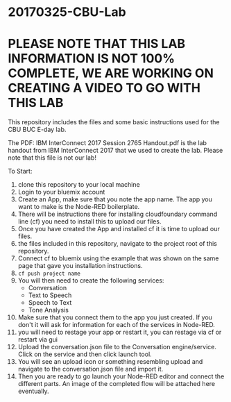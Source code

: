 # 20170325-CBU-Lab

# PLEASE NOTE THAT THIS LAB INFORMATION IS NOT 100% COMPLETE, WE ARE WORKING ON CREATING A VIDEO TO GO WITH THIS LAB

This repository includes the files and some basic instructions used for the CBU BUC E-day lab.

The PDF: IBM InterConnect 2017 Session 2765 Handout.pdf is the lab handout from IBM InterConnect 2017 that we used to create the lab.  Please note that this file is not our lab!

To Start:
1. clone this repository to your local machine
2. Login to your bluemix account
3. Create an App, make sure that you note the app name.  The app you want to make is the Node-RED boilerplate.
4. There will be instructions there for installing cloudfoundary command line (cf) you need to install this to upload our files.
5. Once you have created the App and installed cf it is time to upload our files.
6. the files included in this repository, navigate to the project root of this repository.
7. Connect cf to bluemix using the example that was shown on the same page that gave you installation instructions.
8. `cf push project name`
9. You will then need to create the following services:
   - Conversation
   - Text to Speech
   - Speech to Text
   - Tone Analysis
10. Make sure that you connect them to the app you just created.  If you don't it will ask for information for each of the services in Node-RED.
11. you will need to restage your app or restart it, you can restage via cf or restart via gui
12. Upload the conversation.json file to the Conversation engine/service.  Click on the service and then click launch tool.
13. You will see an upload icon or something resembling upload and navigate to the conversation.json file and import it.
14. Then you are ready to go launch your Node-RED editor and connect the different parts.  An image of the completed flow will be attached here eventually.

